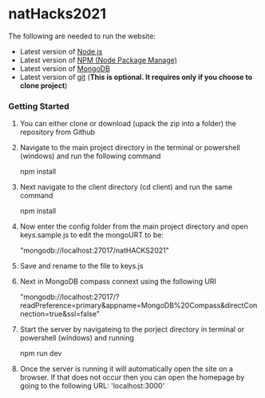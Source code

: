 # natHacks2021

The following are needed to run the website:

- Latest version of [Node.js](https://nodejs.org/en/)
- Latest version of [NPM (Node Package Manage)](https://www.npmjs.com/get-npm)
- Latest version of [MongoDB](https://docs.mongodb.com/manual/administration/install-community/)
- Latest version of [git](https://git-scm.com/) (**This is optional. It requires only if you choose to clone project**)



### Getting Started

1. You can either clone or download (upack the zip into a folder) the repository from Github

2. Navigate to the main project directory in the terminal or powershell (windows) and run the following command

   npm install

3. Next navigate to the client directory (cd client) and run the same command

   npm install

4. Now enter the config folder from the main project directory and open keys.sample.js to edit the mongoURT to be:
 
   "mongodb://localhost:27017/natHACKS2021"

5. Save and rename to the file to keys.js

6. Next in MongoDB compass connext using the following URI

   "mongodb://localhost:27017/?readPreference=primary&appname=MongoDB%20Compass&directConnection=true&ssl=false"

7. Start the server by navigateing to the porject directory in terminal or powershell (windows) and running 

   npm run dev

8. Once the server is running it will automatically open the site on a browser. If that does not occur then you can open the homepage
   by going to the following URL: 'localhost:3000' 

